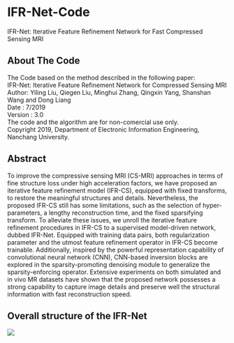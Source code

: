 # IFR-Net-Code
IFR-Net: Iterative Feature Refinement Network for Fast Compressed Sensing MRI 

## About The Code
The Code based on the method described in the following paper:   
IFR-Net: Iterative Feature Refinement Network for Compressed Sensing MRI   
Author: Yiling Liu, Qiegen Liu, Minghui Zhang, Qingxin Yang, Shanshan Wang and Dong Liang   
Date : 7/2019   
Version : 3.0   
The code and the algorithm are for non-comercial use only.   
Copyright 2019, Department of Electronic Information Engineering, Nanchang University.   

## Abstract
To improve the compressive sensing MRI (CS-MRI) approaches in terms of fine structure loss under high acceleration factors, we have proposed an iterative feature refinement model (IFR-CS), equipped with fixed transforms, to restore the meaningful structures and details. Nevertheless, the proposed IFR-CS still has some limitations, such as the selection of hyper-parameters, a lengthy reconstruction time, and the fixed sparsifying transform. To alleviate these issues, we unroll the iterative feature refinement procedures in IFR-CS to a supervised model-driven network, dubbed IFR-Net. Equipped with training data pairs, both regularization parameter and the utmost feature refinement operator in IFR-CS become trainable. Additionally, inspired by the powerful representation capability of convolutional neural network (CNN), CNN-based inversion blocks are explored in the sparsity-promoting denoising module to generalize the sparsity-enforcing operator. Extensive experiments on both simulated and in vivo MR datasets have shown that the proposed network possesses a strong capability to capture image details and preserve well the structural information with fast reconstruction speed.

## Overall structure of the IFR-Net

![](https://github.com/yqx7150/IFR-Net-Code/Img/Structure.png)

